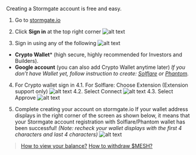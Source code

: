 Creating a Stormgate account is free and easy.

1. Go to [stormgate.io](https://stormgate.io/)

2. Click **Sign in** at the top right corner 
![alt text](https://cdn.stormgate.io/documents/create-account/sign-in-button.png)

3. Sign in using any of the following 
![alt text](https://cdn.stormgate.io/documents/create-account/sign-in-option.png)
- **Crypto Wallet*** (high secure, highly recommended for Investors and Builders). 
- **Google account** (you can also add Crypto Wallet anytime later)
*If you don’t have Wallet yet, follow instruction to create: [Solflare](https://docs.solflare.com/solflare/onboarding/how-to-create-a-new-wallet "How to create Solflare Wallet") or [Phantom](https://help.phantom.app/hc/en-us/articles/8071074929043-How-to-create-a-new-wallet "How to create Phantom Wallet").*

4. For Crypto wallet sign in
4.1. For Solflare: Choose Extension (Extension support only)
![alt text](https://cdn.stormgate.io/documents/create-account/select-solflare.png)
4.2. Select Connect
![alt text](https://cdn.stormgate.io/documents/create-account/connect.png)
4.3. Select Approve
![alt text](https://cdn.stormgate.io/documents/create-account/approve.png)

5. Complete creating your account on stormgate.io 
If your wallet address displays in the right corner of the screen as shown below, it means that your Stormgate account registration with Solflare/Phantom wallet has been successful!
*(Note: recheck your wallet displays with the first 4 characters and last 4 characters)*
![alt text](https://cdn.stormgate.io/documents/create-account/after-signup.png)


> [How to view your balance?](https://docs.stormgate.io/guide/getting-started/view-balance)
> [How to withdraw $MESH?](https://docs.stormgate.io/guide/getting-started/withdraw)
